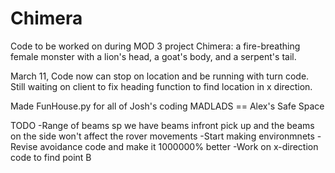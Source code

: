 # Chimera
Code to be worked on during MOD 3 project
Chimera: a fire-breathing female monster with a lion's head, a goat's body, and a serpent's tail.

March 11, Code now can stop on location and be running with turn code. Still waiting on client to fix heading function to find location in x direction. 

Made FunHouse.py for all of Josh's coding
MADLADS == Alex's Safe Space

TODO
-Range of beams sp we have beams infront pick up and the beams on the side won't affect the rover movements
-Start making environmnets
-Revise avoidance code and make it 1000000% better
-Work on x-direction code to find point B
